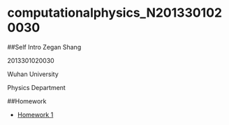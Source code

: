 # computationalphysics_N2013301020030

##Self Intro
Zegan Shang

2013301020030

Wuhan University

Physics Department



##Homework
- [Homework 1](https://github.com/ZeganS/computationalphysics_N2013301020030/blob/master/README.md)
